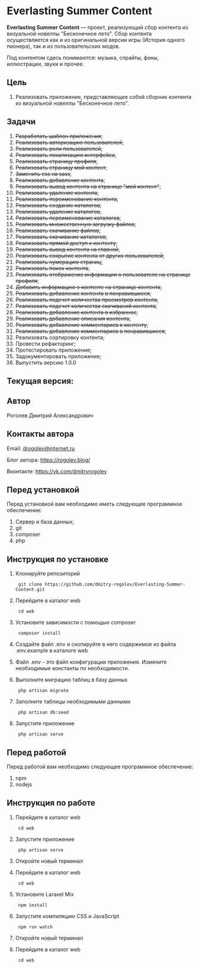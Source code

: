 # Everlasting Summer Content

**Everlasting Summer Content** &mdash; проект, реализующий сбор контента из визуальной новеллы "Бесконечное лето". Сбор контента осуществляется как и из оригинальной версии игры (История одного пионера), так и из пользовательских модов.

Под контентом сдесь понимаются: музыка, спрайты, фоны, иллюстрации, звуки и прочее.

## Цель

1. Реализовать приложение, представляющее собой сборник контента из визуальной новеллы "Бесконечное лето".

## Задачи

1. <s>Разработать шаблон приложения</s>; 
2. <s>Реализовать авторизацию пользователей</s>;
3. <s>Реализовать роли пользователей</s>;
4. <s>Реализовать локализацию интерфейса</s>;
5. <s>Реализовать страницу профиля</s>;
6. <s>Реализовать страницу мой контент</s>;
7. <s>Заменить css на sass</s>;
8. <s>Реализовать добавление контента</s>;
9. <s>Реализовать вывод контента на странице "мой контент"</s>;
10. <s>Реализовать удаление контента</s>;
11. <s>Реализовать переименование контента</s>;
12. <s>Реализовать создание каталогов</s>;
13. <s>Реализовать удаление каталогов</s>;
14. <s>Реализовать переименование каталогов</s>;
15. <s>Реализовать множественную загрузку файлов</s>;
16. <s>Реализовать скачивание файлов</s>;
17. <s>Реализовать скачивание каталогов</s>;
18. <s>Реализовать прямой доступ к контенту</s>;
19. <s>Реализовать вывод контента на главной</s>;
20. <s>Реализовать сокрытие контента от других пользователей</s>;
21. <s>Реализовать нумерацию страниц</s>;
22. <s>Реализовать поиск контента</s>;
23. <s>Реализовать отображение информации о пользователе на странице профиля</s>;
24. <s>Добавить информацию о контенте на странице контента</s>;
25. <s>Реализовать добавление контента в понравившиеся</s>;
26. <s>Реализовать подсчет количества просмотров контента</s>;
27. <s>Реализовать подсчет количества скачиваний контента</s>;
28. <s>Реализовать добавление контента в избранное</s>;
29. <s>Реализовать добавление описания контента</s>;
30. <s>Реализовать добавление комментариев к контенту</s>;
31. <s>Реализовать добавление комментариев в понравившиеся</s>;
32. Реализовать сортировку контента;
33. Провести рефакторинг;
34. Протестировать приложение;
35. Задокументировать приложение;
36. Выпустить версию 1.0.0

## Текущая версия: 

## Автор

Роголев Дмитрий Александрович

## Контакты автора

Email: drogolev@internet.ru

Блог автора: https://rogolev.blog/

Вконтакте: https://vk.com/dmitryrogolev

## Перед установкой

Перед установкой вам необходимо иметь следующее программное обеспечение: 

1. Сервер и база данных;
2. git
3. composer
4. php

## Инструкция по установке

1. Клонируйте репозиторий 

        git clone https://github.com/dmitry-rogolev/Everlasting-Summer-Content.git 

2. Перейдите в каталог web

        cd web

3. Установите зависимости с помощью composer

        composer install

4. Создайте файл .env и скопируйте в него содержимое из файла .env.example в каталоге web

5. Файл .env - это файл конфигурации приложения. Измените необходимые константы по необходимости. 

6. Выполните миграцию таблиц в базу данных 

        php artisan migrate

7. Заполните таблицы необходимыми данными 

        php artisan db:seed

8. Запустите приложение 

        php artisan serve

## Перед работой 

Перед работой вам необходимо следующее программное обеспечение: 

1. npm
2. nodejs

## Инструкция по работе 

1. Перейдите в каталог web

        cd web

2. Запустите приложение 

        php artisan serve

3. Откройте новый терминал

4. Перейдите в каталог web

        cd web

5. Установите Laravel Mix

        npm install

5. Запустите компиляцию CSS и JavaScript

        npm run watch

6. Откройте новый терминал

7. Перейдите в каталог web

        cd web